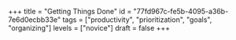 +++
title = "Getting Things Done"
id = "77fd967c-fe5b-4095-a36b-7e6d0ecbb33e"
tags = ["productivity", "prioritization", "goals", "organizing"]
levels = ["novice"]
draft = false
+++
